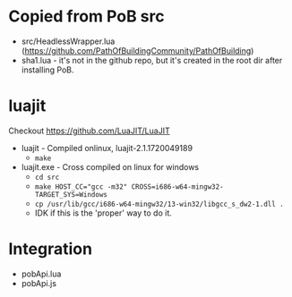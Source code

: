 # Copied from PoB src

- src/HeadlessWrapper.lua (https://github.com/PathOfBuildingCommunity/PathOfBuilding)
- sha1.lua - it's not in the github repo, but it's created in the root dir after installing PoB.

# luajit

Checkout https://github.com/LuaJIT/LuaJIT

- luajit - Compiled onlinux, luajit-2.1.1720049189
    - `make`
- luajit.exe - Cross compiled on linux for windows
    - `cd src`
    - `make HOST_CC="gcc -m32" CROSS=i686-w64-mingw32- TARGET_SYS=Windows`
    - `cp /usr/lib/gcc/i686-w64-mingw32/13-win32/libgcc_s_dw2-1.dll .`
    - IDK if this is the 'proper' way to do it.

# Integration

- pobApi.lua
- pobApi.js 
